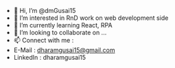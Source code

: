 - 👋 Hi, I’m @dmGusai15
- 👀 I’m interested in RnD work on web development side
- 🌱 I’m currently learning React, RPA
- 💞️ I’m looking to collaborate on ...
- 📫 Connect with me : 
- E-Mail : dharamgusai15@gmail.com
- LinkedIn : dharamgusai15

<!---
dmGusai15/dmGusai15 is a ✨ special ✨ repository because its `README.md` (this file) appears on your GitHub profile.
You can click the Preview link to take a look at your changes.
--->
